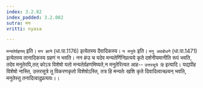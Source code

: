 ```yaml
---
index: 3.2.82
index_padded: 3.2.082
sutra: मनः
vritti: nyasa

---
```

`मन्यतेर्ग्रहणम्` इति। `मन ज्ञाने` (धा.पा.1176) इत्येतस्य दैवादिकस्य। `न मनुतेः` इति। `मनु अवबोधने` (धा.पा.1471) इत्येतस्य तानादिकस्य ग्रहणं न भवति। नन #उ च यदेव मन्यतेर्णिनिप्रत्यये कृते दर्शनीयमानीति रूपं भवति, तदेव मनुतेरपि,तत् कोऽत्र विशेषो यतो मन्यतेर्ग्रहणमिष्यते,न मनुतेरित्यत आह-- `उत्तरसूत्रे हि` इत्यादि। यद्यपीह विशेषो नास्ति, उत्तरसूत्रे तु विकरणकृतो विशेषोऽस्ति, तत्र हि मन्यतेः खशि कृते दिवादित्वाच्छ्यन् भवति, मनुतेस्तु तनादित्वादुप्रत्ययः।।